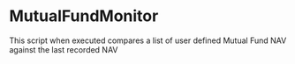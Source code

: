 # MutualFundMonitor
This script when executed compares a list of user defined Mutual Fund NAV against the last recorded NAV
